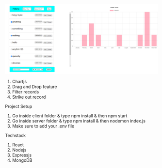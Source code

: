 ![alt text](https://github.com/arsalanhub/the-learn-cloud/blob/main/img.png)
1. Chartjs
2. Drag and Drop feature
3. Filter records
4. Strike out record

Project Setup
1. Go inside client folder & type npm install & then npm start
2. Go inside server folder & type npm install & then nodemon index.js
3. Make sure to add your .env file

Techstack
1. React
2. Nodejs
3. Expressjs
4. MongoDB
